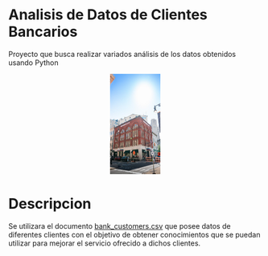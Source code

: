 # Analisis de Datos de Clientes Bancarios
Proyecto que busca realizar variados análisis de los datos obtenidos usando Python
<div align="center">
    <picture>
        <img alt="alt" src="Fotos/image.png" width="100" height="200">
    </picture>
</div>

# Descripcion
Se utilizara el documento [bank_customers.csv](Datos/bank_customers.csv) que posee datos de diferentes clientes con el objetivo de obtener conocimientos que se puedan utilizar para mejorar el servicio ofrecido a dichos clientes.